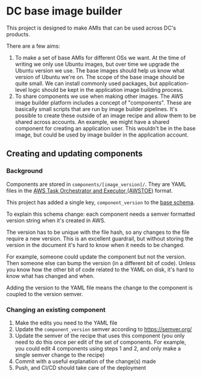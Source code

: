 # DC base image builder

This project is designed to make AMIs that can be used across DC's products.

There are a few aims:

1. To make a set of base AMIs for different OSs we want. At the time of 
   writing we only use Ubuntu images, but over time we upgrade the Ubuntu 
   version we use. The base images should help us know what version of 
   Ubuntu we're on. The scope of the 
   base image should be quite small. We can install commonly used packages, 
   but application-level logic should be kept in the application image 
   building process.
2. To share components we use when making other images. The AWS image 
   builder platform includes a concept of "components". These are basically 
   small scripts that are run by image builder pipelines. It's possible to 
   create these outside of an image recipe and allow them to be shared 
   across accounts. An example, we might have a shared component for 
   creating an application user. This wouldn't be in the base image, but 
   could be used by image builder in the application account. 


## Creating and updating components

### Background 
Components are stored in `components/[image_version]/`. They are YAML files 
in the [AWS Task Orchestrator and Executor (AWSTOE)](https://docs.aws.amazon.com/imagebuilder/latest/userguide/toe-get-started.html)
format.

This project has added a single key, `component_version` to the [base schema](https://docs.aws.amazon.com/imagebuilder/latest/userguide/toe-use-documents.html#document-schema).

To explain this schema change: each component needs a semver formatted 
version string when it's created in AWS.

The version has to be unique with the file hash, so any changes to the file 
require a new version. This is an excellent guardrail, but without storing 
the version in the document it's hard to know when it needs to be changed.

For example, someone could update the component but not the version. Then 
someone else can bump the version (in a different bit of code). Unless you 
know how the other bit of code related to the YAML on disk, it's hard to 
know what has changed and when.

Adding the version to the YAML file means the change to the component is 
coupled to the version semver.

### Changing an existing component

1. Make the edits you need to the YAML file
2. Update the `component_version` semver according to https://semver.org/
3. Update the semver of the recipe that uses this component (you only need 
   to do this once per edit of the set of components. For example, you could 
   edit 4 components using steps 1 and 2, and only make a single semver 
   change to the recipe)
4. Commit with a useful explanation of the change(s) made
5. Push, and CI/CD should take care of the deployment 
